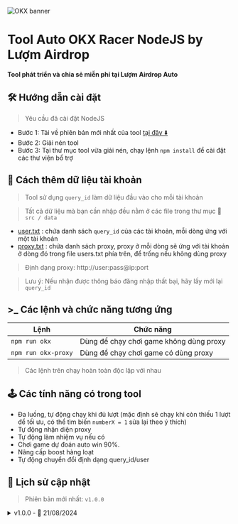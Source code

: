 ![OKX banner](https://github.com/user-attachments/assets/6c52d2b3-c510-4ecb-ac07-254c1d3f9e30)

# Tool Auto OKX Racer NodeJS by Lượm Airdrop

**Tool phát triển và chia sẻ miễn phí tại Lượm Airdrop Auto**

## 🛠️ Hướng dẫn cài đặt

> Yêu cầu đã cài đặt NodeJS

- Bước 1: Tải về phiên bản mới nhất của tool [tại đây ⬇️](https://github.com/donguyen82/OKX-Racer/archive/refs/heads/main.zip)
- Bước 2: Giải nén tool
- Bước 3: Tại thư mục tool vừa giải nén, chạy lệnh `npm install` để cài đặt các thư viện bổ trợ

## 💾 Cách thêm dữ liệu tài khoản

> Tool sử dụng `query_id` làm dữ liệu đầu vào cho mỗi tài khoản

> Tất cả dữ liệu mà bạn cần nhập đều nằm ở các file trong thư mục 📁 `src / data`

- [user.txt](user.txt) : chứa danh sách `query_id` của các tài khoản, mỗi dòng ứng với một tài khoản
- [proxy.txt](proxy.txt) : chứa danh sách proxy, proxy ở mỗi dòng sẽ ứng với tài khoản ở dòng đó trong file users.txt phía trên, để trống nếu không dùng proxy

> Định dạng proxy: http://user:pass@ip:port

> Lưu ý: Nếu nhận được thông báo đăng nhập thất bại, hãy lấy mới lại `query_id`

## >\_ Các lệnh và chức năng tương ứng

| Lệnh                | Chức năng                               |
| ------------------- | --------------------------------------- |
| `npm run okx`       | Dùng để chạy chơi game không dùng proxy |
| `npm run okx-proxy` | Dùng để chạy chơi game có dùng proxy    |

> Các lệnh trên chạy hoàn toàn độc lập với nhau

## 🕹️ Các tính năng có trong tool

- Đa luồng, tự động chạy khi đủ lượt (mặc định sẽ chạy khi còn thiếu 1 lượt để tối ưu, có thể tìm biến `numberX = 1` sửa lại theo ý thích)
- Tự động nhận diện proxy
- Tự động làm nhiệm vụ nếu có
- Chơi game dự đoán auto win 90%.
- Nâng cấp boost hàng loạt
- Tự động chuyển đổi định dạng query_id/user

## 🔄 Lịch sử cập nhật

> Phiên bản mới nhất: `v1.0.0`

<details>
<summary>v1.0.0 - 📅 21/08/2024</summary>
  
- Chia sẻ tool cho cộng đồng
- Bổ sung readme
</details>
